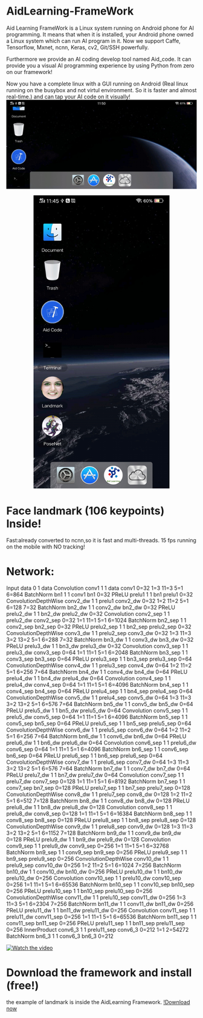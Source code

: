 # AidLearning-FrameWork
Aid Learning FrameWork is a Linux system running on Android phone for AI programming. It means that when it is installed, your Android phone owned a Linux system which can run AI program in it. Now we support Caffe, Tensorflow, Mxnet, ncnn, Keras, cv2, Git/SSH powerfully. 

Furthermore we provide an AI coding develop tool named Aid_code. It can provide you a visual AI programming experience by using Python from zero on our framework!

Now you have a complete linux with a GUI running on Android (Real linux running on the busybox and not virtul environment. So it is faster and almost real-time.) and can tap your AI code on it visually!
![screen](../../Screenshot_10.jpg)

<p align="center">
	<img src="../../Screen_11.jpg"  width="360" >
</p>

# Face landmark (106 keypoints) Inside!

Fast:already converted to ncnn,so it is fast and multi-threads.
15 fps running on the mobile with NO tracking!  

# Network:

Input            data                             0 1 data
Convolution      conv1                            1 1 data conv1 0=32 1=3 11=3 5=1 6=864
BatchNorm        bn1                              1 1 conv1 bn1 0=32
PReLU            prelu1                           1 1 bn1 prelu1 0=32
ConvolutionDepthWise conv2_dw                         1 1 prelu1 conv2_dw 0=32 1=2 11=2 5=1 6=128 7=32
BatchNorm        bn2_dw                           1 1 conv2_dw bn2_dw 0=32
PReLU            prelu2_dw                        1 1 bn2_dw prelu2_dw 0=32
Convolution      conv2_sep                        1 1 prelu2_dw conv2_sep 0=32 1=1 11=1 5=1 6=1024
BatchNorm        bn2_sep                          1 1 conv2_sep bn2_sep 0=32
PReLU            prelu2_sep                       1 1 bn2_sep prelu2_sep 0=32
ConvolutionDepthWise conv3_dw                         1 1 prelu2_sep conv3_dw 0=32 1=3 11=3 3=2 13=2 5=1 6=288 7=32
BatchNorm        bn3_dw                           1 1 conv3_dw bn3_dw 0=32
PReLU            prelu3_dw                        1 1 bn3_dw prelu3_dw 0=32
Convolution      conv3_sep                        1 1 prelu3_dw conv3_sep 0=64 1=1 11=1 5=1 6=2048
BatchNorm        bn3_sep                          1 1 conv3_sep bn3_sep 0=64
PReLU            prelu3_sep                       1 1 bn3_sep prelu3_sep 0=64
ConvolutionDepthWise conv4_dw                         1 1 prelu3_sep conv4_dw 0=64 1=2 11=2 5=1 6=256 7=64
BatchNorm        bn4_dw                           1 1 conv4_dw bn4_dw 0=64
PReLU            prelu4_dw                        1 1 bn4_dw prelu4_dw 0=64
Convolution      conv4_sep                        1 1 prelu4_dw conv4_sep 0=64 1=1 11=1 5=1 6=4096
BatchNorm        bn4_sep                          1 1 conv4_sep bn4_sep 0=64
PReLU            prelu4_sep                       1 1 bn4_sep prelu4_sep 0=64
ConvolutionDepthWise conv5_dw                         1 1 prelu4_sep conv5_dw 0=64 1=3 11=3 3=2 13=2 5=1 6=576 7=64
BatchNorm        bn5_dw                           1 1 conv5_dw bn5_dw 0=64
PReLU            prelu5_dw                        1 1 bn5_dw prelu5_dw 0=64
Convolution      conv5_sep                        1 1 prelu5_dw conv5_sep 0=64 1=1 11=1 5=1 6=4096
BatchNorm        bn5_sep                          1 1 conv5_sep bn5_sep 0=64
PReLU            prelu5_sep                       1 1 bn5_sep prelu5_sep 0=64
ConvolutionDepthWise conv6_dw                         1 1 prelu5_sep conv6_dw 0=64 1=2 11=2 5=1 6=256 7=64
BatchNorm        bn6_dw                           1 1 conv6_dw bn6_dw 0=64
PReLU            prelu6_dw                        1 1 bn6_dw prelu6_dw 0=64
Convolution      conv6_sep                        1 1 prelu6_dw conv6_sep 0=64 1=1 11=1 5=1 6=4096
BatchNorm        bn6_sep                          1 1 conv6_sep bn6_sep 0=64
PReLU            prelu6_sep                       1 1 bn6_sep prelu6_sep 0=64
ConvolutionDepthWise conv7_dw                         1 1 prelu6_sep conv7_dw 0=64 1=3 11=3 3=2 13=2 5=1 6=576 7=64
BatchNorm        bn7_dw                           1 1 conv7_dw bn7_dw 0=64
PReLU            prelu7_dw                        1 1 bn7_dw prelu7_dw 0=64
Convolution      conv7_sep                        1 1 prelu7_dw conv7_sep 0=128 1=1 11=1 5=1 6=8192
BatchNorm        bn7_sep                          1 1 conv7_sep bn7_sep 0=128
PReLU            prelu7_sep                       1 1 bn7_sep prelu7_sep 0=128
ConvolutionDepthWise conv8_dw                         1 1 prelu7_sep conv8_dw 0=128 1=2 11=2 5=1 6=512 7=128
BatchNorm        bn8_dw                           1 1 conv8_dw bn8_dw 0=128
PReLU            prelu8_dw                        1 1 bn8_dw prelu8_dw 0=128
Convolution      conv8_sep                        1 1 prelu8_dw conv8_sep 0=128 1=1 11=1 5=1 6=16384
BatchNorm        bn8_sep                          1 1 conv8_sep bn8_sep 0=128
PReLU            prelu8_sep                       1 1 bn8_sep prelu8_sep 0=128
ConvolutionDepthWise conv9_dw                         1 1 prelu8_sep conv9_dw 0=128 1=3 11=3 3=2 13=2 5=1 6=1152 7=128
BatchNorm        bn9_dw                           1 1 conv9_dw bn9_dw 0=128
PReLU            prelu9_dw                        1 1 bn9_dw prelu9_dw 0=128
Convolution      conv9_sep                        1 1 prelu9_dw conv9_sep 0=256 1=1 11=1 5=1 6=32768
BatchNorm        bn9_sep                          1 1 conv9_sep bn9_sep 0=256
PReLU            prelu9_sep                       1 1 bn9_sep prelu9_sep 0=256
ConvolutionDepthWise conv10_dw                        1 1 prelu9_sep conv10_dw 0=256 1=2 11=2 5=1 6=1024 7=256
BatchNorm        bn10_dw                          1 1 conv10_dw bn10_dw 0=256
PReLU            prelu10_dw                       1 1 bn10_dw prelu10_dw 0=256
Convolution      conv10_sep                       1 1 prelu10_dw conv10_sep 0=256 1=1 11=1 5=1 6=65536
BatchNorm        bn10_sep                         1 1 conv10_sep bn10_sep 0=256
PReLU            prelu10_sep                      1 1 bn10_sep prelu10_sep 0=256
ConvolutionDepthWise conv11_dw                        1 1 prelu10_sep conv11_dw 0=256 1=3 11=3 5=1 6=2304 7=256
BatchNorm        bn11_dw                          1 1 conv11_dw bn11_dw 0=256
PReLU            prelu11_dw                       1 1 bn11_dw prelu11_dw 0=256
Convolution      conv11_sep                       1 1 prelu11_dw conv11_sep 0=256 1=1 11=1 5=1 6=65536
BatchNorm        bn11_sep                         1 1 conv11_sep bn11_sep 0=256
PReLU            prelu11_sep                      1 1 bn11_sep prelu11_sep 0=256
InnerProduct     conv6_3                          1 1 prelu11_sep conv6_3 0=212 1=1 2=54272
BatchNorm        bn6_3                            1 1 conv6_3 bn6_3 0=212

[![Watch the video](https://github.com/aidlearning/AidLearning-FrameWork/blob/master/examples/landmark106/aidlandmark.png)](https://youtu.be/clv68la-Of8)


# Download the framework and install (free!)
the example of landmark is inside the AidLearning Framework.
[!Download now](http://www.aidlearning.net/downloads/aidlux-05-10.apk)
